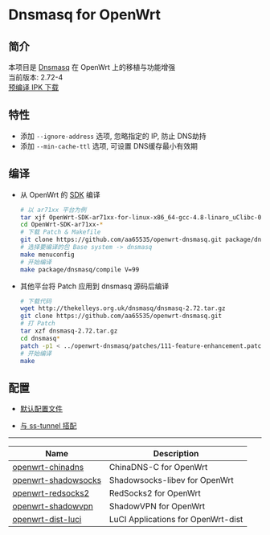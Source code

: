 Dnsmasq for OpenWrt
===

简介
---

 本项目是 [Dnsmasq][1] 在 OpenWrt 上的移植与功能增强  
 当前版本: 2.72-4  
 [预编译 IPK 下载][3]  

特性
---

 - 添加 `--ignore-address` 选项, 忽略指定的 IP, 防止 DNS劫持  
 - 添加 `--min-cache-ttl` 选项, 可设置 DNS缓存最小有效期  

编译
---

 - 从 OpenWrt 的 [SDK][S] 编译  

   ```bash
   # 以 ar71xx 平台为例
   tar xjf OpenWrt-SDK-ar71xx-for-linux-x86_64-gcc-4.8-linaro_uClibc-0.9.33.2.tar.bz2
   cd OpenWrt-SDK-ar71xx-*
   # 下载 Patch & Makefile
   git clone https://github.com/aa65535/openwrt-dnsmasq.git package/dnsmasq
   # 选择要编译的包 Base system -> dnsmasq
   make menuconfig
   # 开始编译
   make package/dnsmasq/compile V=99
   ```

 - 其他平台将 Patch 应用到 dnsmasq 源码后编译  

   ```bash
   # 下载代码
   wget http://thekelleys.org.uk/dnsmasq/dnsmasq-2.72.tar.gz
   git clone https://github.com/aa65535/openwrt-dnsmasq.git
   # 打 Patch
   tar xzf dnsmasq-2.72.tar.gz
   cd dnsmasq*
   patch -p1 < ../openwrt-dnsmasq/patches/111-feature-enhancement.patch
   # 开始编译
   make
   ```

配置
---

 - [默认配置文件][4]

 - [与 ss-tunnel 搭配][8]

----------

 Name                     | Description
 -------------------------|-----------------------------------
 [openwrt-chinadns][5]    | ChinaDNS-C for OpenWrt
 [openwrt-shadowsocks][7] | Shadowsocks-libev for OpenWrt
 [openwrt-redsocks2][R]   | RedSocks2 for OpenWrt
 [openwrt-shadowvpn][6]   | ShadowVPN for OpenWrt
 [openwrt-dist-luci][L]   | LuCI Applications for OpenWrt-dist


  [1]: http://www.thekelleys.org.uk/dnsmasq/doc.html
  [3]: https://sourceforge.net/projects/openwrt-dist/files/dnsmasq/
  [4]: https://github.com/aa65535/openwrt-dnsmasq/blob/master/files/dnsmasq.conf
  [5]: https://github.com/aa65535/openwrt-chinadns
  [6]: https://github.com/aa65535/openwrt-shadowvpn
  [7]: https://github.com/shadowsocks/openwrt-shadowsocks
  [8]: https://github.com/aa65535/openwrt-dnsmasq/tree/master/etc
  [R]: https://github.com/aa65535/openwrt-redsocks2
  [S]: http://wiki.openwrt.org/doc/howto/obtain.firmware.sdk
  [L]: https://github.com/aa65535/openwrt-dist-luci

